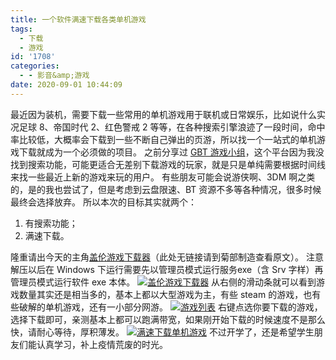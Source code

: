 ```yaml
---
title: 一个软件满速下载各类单机游戏
tags:
  - 下载
  - 游戏
id: '1708'
categories:
  - - 影音&amp;游戏
date: 2020-09-01 10:44:09
---
```


最近因为装机，需要下载一些常用的单机游戏用于联机或日常娱乐，比如说什么实况足球 8、帝国时代 2、红色警戒 2 等等，在各种搜索引擎浪迹了一段时间，命中率比较低，大概率会下载到一些不断自己弹出的页游，所以找一个一站式的单机游戏下载就成为一个必须做的项目。 之前分享过 [GBT 游戏小组](https://www.jubuzz.com/share/932.html)，这个平台因为我没找到搜索功能，可能更适合无差别下载游戏的玩家，就是只是单纯需要根据时间线来找一些最近上新的游戏来玩的用户。 有些朋友可能会说游侠啊、3DM 啊之类的，是的我也尝试了，但是考虑到云盘限速、BT 资源不多等各种情况，很多时候最终会选择放弃。 所以本次的目标其实就两个：

1.  有搜索功能；
2.  满速下载。

隆重请出今天的主角[盖伦游戏下载器](http://share.jubuzz.com/file/18034009-459509289)（此处无链接请到菊部制造查看原文）。 注意解压以后在 Windows 下运行需要先以管理员模式运行服务exe（含 Srv 字样）再管理员模式运行软件 exe 本体。 [![盖伦游戏下载器](https://i.loli.net/2020/09/01/r8OJpQ9dbtSRUGs.png)](https://i.loli.net/2020/09/01/r8OJpQ9dbtSRUGs.png) 从右侧的滑动条就可以看到游戏数量其实还是相当多的，基本上都以大型游戏为主，有些 steam 的游戏，也有些破解的单机游戏，还有一小部分网游。 [![游戏列表](https://i.loli.net/2020/09/01/N2hAntDI1yaiqKp.png)](https://i.loli.net/2020/09/01/N2hAntDI1yaiqKp.png) 右键点选你要下载的游戏，选择下载即可，亲测基本上都可以跑满带宽，如果刚开始下载的时候速度不是那么快，请耐心等待，厚积薄发。 [![满速下载单机游戏](https://i.loli.net/2020/09/01/JsOXoDk8whZTYaP.png)](https://i.loli.net/2020/09/01/JsOXoDk8whZTYaP.png) 不过开学了，还是希望学生朋友们能认真学习，补上疫情荒废的时光。